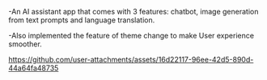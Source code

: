 


-An AI assistant app that comes with 3 features: chatbot, image generation from text prompts and language translation.

-Also implemented the feature of theme change to make User experience smoother.

https://github.com/user-attachments/assets/16d22117-96ee-42d5-890d-44a64fa48735



